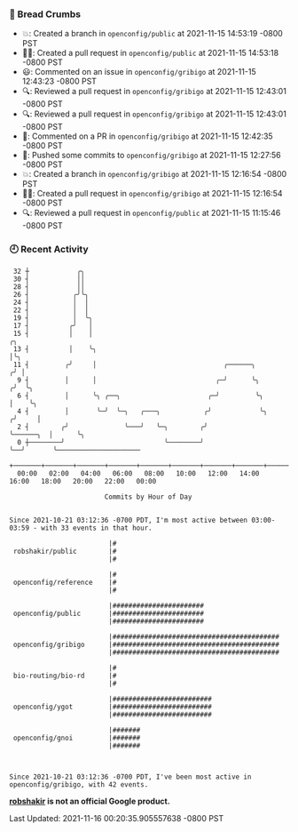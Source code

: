 ### 🍞 Bread Crumbs

 * 💥: Created a branch in `openconfig/public` at 2021-11-15 14:53:19 -0800 PST
 * ✍🏼: Created a pull request in `openconfig/public` at 2021-11-15 14:53:18 -0800 PST
 * 😃: Commented on an issue in `openconfig/gribigo` at 2021-11-15 12:43:23 -0800 PST
 * 🔍: Reviewed a pull request in  `openconfig/gribigo` at 2021-11-15 12:43:01 -0800 PST
 * 🔍: Reviewed a pull request in  `openconfig/gribigo` at 2021-11-15 12:43:01 -0800 PST
 * 💬: Commented on a PR in  `openconfig/gribigo` at 2021-11-15 12:42:35 -0800 PST
 * 🚢: Pushed some commits to `openconfig/gribigo` at 2021-11-15 12:27:56 -0800 PST
 * 💥: Created a branch in `openconfig/gribigo` at 2021-11-15 12:16:54 -0800 PST
 * ✍🏼: Created a pull request in `openconfig/gribigo` at 2021-11-15 12:16:54 -0800 PST
 * 🔍: Reviewed a pull request in  `openconfig/public` at 2021-11-15 11:15:46 -0800 PST

### 🕘 Recent Activity
```
 32 ┼            ╭╮
 30 ┤            ││
 28 ┤            ││
 26 ┤           ╭╯╰╮
 24 ┤           │  │
 22 ┤           │  │
 19 ┤           │  ╰╮
 17 ┤          ╭╯   │
 15 ┤          │    │                                                        ╭╮
 13 ┤          │    ╰╮                                                       │╰╮
 11 ┤         ╭╯     │                                ╭──────╮              ╭╯ │
  9 ┤         │      │                              ╭─╯      ╰╮            ╭╯  ╰╮
  6 ┤         │      ╰╮ ╭──╮                      ╭─╯         ╰╮           │    ╰╮
  4 ┤         │       ╰─╯  ╰─╮   ╭───╮           ╭╯            ╰╮         ╭╯     │
  2 ┤        ╭╯              ╰───╯   ╰─╮        ╭╯              ╰──────╮  │      ╰╮
  0 ┼────────╯                         ╰────────╯                      ╰──╯       ╰─────────────────────
    +───────+───────+───────+───────+───────+───────+───────+───────+───────+───────+───────+───────+────
  00:00   02:00   04:00   06:00   08:00   10:00   12:00   14:00   16:00   18:00   20:00   22:00   00:00   

						Commits by Hour of Day


Since 2021-10-21 03:12:36 -0700 PDT, I'm most active between 03:00-03:59 - with 33 events in that hour.

```



```
                         |#
 robshakir/public        |#
                         |#

                         |#
 openconfig/reference    |#
                         |#

                         |#######################
 openconfig/public       |#######################
                         |#######################

                         |##########################################
 openconfig/gribigo      |##########################################
                         |##########################################

                         |#
 bio-routing/bio-rd      |#
                         |#

                         |#########################
 openconfig/ygot         |#########################
                         |#########################

                         |#######
 openconfig/gnoi         |#######
                         |#######



Since 2021-10-21 03:12:36 -0700 PDT, I've been most active in openconfig/gribigo, with 42 events.

```
**[robshakir](mailto:robjs@google.com) is not an official Google product.**  


Last Updated: 2021-11-16 00:20:35.905557638 -0800 PST
